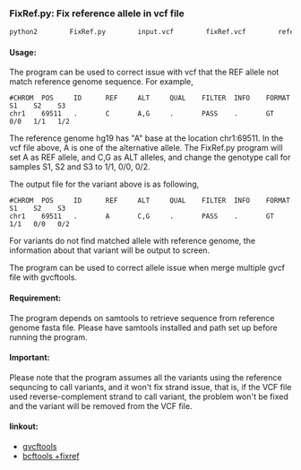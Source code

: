 ### FixRef.py: Fix reference allele in vcf file

```bash
python2        FixRef.py        input.vcf        fixRef.vcf        reference.fasta
```

#### Usage:
The program can be used to correct issue with vcf that the REF allele not match reference genome sequence. For example,
```
#CHROM  POS     ID      REF     ALT     QUAL    FILTER  INFO    FORMAT   S1    S2    S3
chr1    69511   .       C       A,G     .       PASS    .       GT       0/0   1/1   1/2
```

The reference genome hg19 has "A" base at the location chr1:69511. In the vcf file above, A is one of the alternative allele. The FixRef.py program will set A as REF allele, and C,G as ALT alleles, and change the genotype call for samples S1, S2 and S3 to 1/1, 0/0, 0/2.

The output file for the variant above is as following,

```
#CHROM  POS     ID      REF     ALT     QUAL    FILTER  INFO    FORMAT    S1    S2    S3
chr1    69511   .       A       C,G     .       PASS    .       GT        1/1   0/0   0/2
```
For variants do not find matched allele with reference genome, the information about that variant will be output to screen.

The program can be used to correct allele issue when merge multiple gvcf file with gvcftools.

#### Requirement:
The program depends on samtools to retrieve sequence from reference genome fasta file. Please have samtools installed and path set up before running the program.

#### Important:
Please note that the program assumes all the variants using the reference sequncing to call variants, and it won't fix strand issue, that is, if the VCF file used reverse-complement strand to call variant, the problem won't be fixed and the variant will be removed from the VCF file.

#### linkout:
   - [gvcftools](https://sites.google.com/site/gvcftools/)
   - [bcftools +fixref](https://samtools.github.io/bcftools/howtos/plugin.fixref.html)
